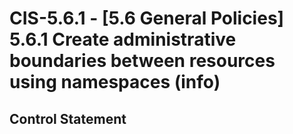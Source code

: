 # CIS-5.6.1 - \[5.6 General Policies\] 5.6.1 Create administrative boundaries between resources using namespaces (info)

## Control Statement

